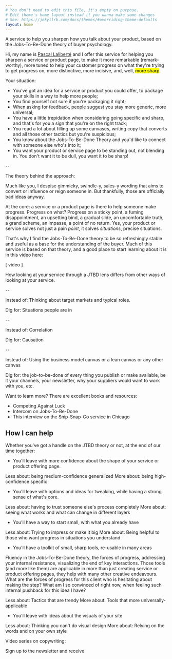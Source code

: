 ```yaml
---
# You don't need to edit this file, it's empty on purpose.
# Edit theme's home layout instead if you wanna make some changes
# See: https://jekyllrb.com/docs/themes/#overriding-theme-defaults
layout: home
---
```


<div class="intro" markdown="1">
A service to help you sharpen how you talk about your product, based on the Jobs-To-Be-Done theory of buyer psychology.
</div>

Hi, my name is [Pascal Laliberté](https://pascallaliberte.me) and I offer this service for helping you sharpen a service or product page, to make it more remarkable (remark-worthy), more tuned to help your customer progress on what they're trying to get progress on, more distinctive, more incisive, and, well, <mark>more sharp</mark>.

Your situation:

* You've got an idea for a service or product you could offer, to package your skills in a way to help more people;
* You find yourself not sure if you're packaging it right;
* When asking for feedback, people suggest you stay more generic, more universal;
* You have a little trepidation when considering going specific and sharp, and that's for you a sign that you're on the right track;
* You read a lot about filling up some canvases, writing copy that converts and all those other tactics but you're suspicious;
* You know about the Jobs-To-Be-Done Theory and you'd like to connect with someone else who's into it;
* You want your product or service page to be standing out, not blending in. You don't want it to be dull, you want it to be sharp!

--

The theory behind the approach:

Much like you, I despise gimmicky, swindle-y, sales-y wording that aims to convert or influence or reign someone in. But thankfully, those are officially bad ideas anyway.

At the core: a service or a product page is there to help someone make progress. Progress on what? Progress on a sticky point, a fuming disappointment, an upsetting bind, a gradual slide, an uncomfortable truth, a grand scheme, an impasse, a point of no return. Yes, your product or service solves not just a pain _point_, it solves _situations_, precise situations.

That's why I find the Jobs-To-Be-Done theory to be so refreshingly stable and useful as a base for the understanding of the buyer. Much of this service is based on that theory, and a good place to start learning about it is in this video here:

[ video ]

How looking at your service through a JTBD lens differs from other ways of looking at your service.

--

Instead of: Thinking about target markets and typical roles.

Dig for: Situations people are in

--

Instead of: Correlation

Dig for: Causation

-- 

Instead of: Using the business model canvas or a lean canvas or any other canvas

Dig for: the job-to-be-done of every thing you publish or make available, be it your channels, your newsletter, why your suppliers would want to work with you, etc.

Want to learn more? There are excellent books and resources:

- Competing Against Luck
- Intercom on Jobs-To-Be-Done
- This interview on the Snip-Snap-Go service in Chicago

## How I can help

Whether you've got a handle on the JTBD theory or not, at the end of our time together:

* You'll leave with more confidence about the shape of your service or product offering page.

Less about: being medium-confidence generalized
More about: being high-confidence specific

* You'll leave with options and ideas for tweaking, while having a strong sense of what's core.

Less about: having to trust someone else's process completely
More about: seeing what works and what can change in different layers

* You'll have a way to start small, with what you already have

Less about: Trying to impress or make it big
More about: Being helpful to those who want progress in situations you understand

* You'll have a toolkit of small, sharp tools, re-usable in many areas

Fluency in the Jobs-To-Be-Done theory, the forces of progress, addressing your internal resistance, visualizing the end of key interactions. Those tools (and more like them) are applicable in more than just creating service or product offering pages, they help with many other creative endeavours. What are the forces of progress for this client who is hesitating about making the step? What am I so convinced of right now, when feeling such internal pushback for this idea I have?

Less about: Tactics that are trendy
More about: Tools that more universally-applicable

* You'll leave with ideas about the visuals of your site

Less about: Thinking you can't do visual design
More about: Relying on the words and on your own style

Video series on copywriting:

Sign up to the newsletter and receive 
